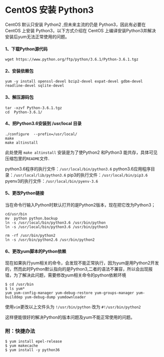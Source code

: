 # CentOS 安装 Python3

CentOS 默认只安装 Python2 ,但未来主流的仍是 Python3，因此有必要在 CentOS 上安装 Python3，以下方式介绍在 CentOS 上编译安装Python3并解决安装后yum无法正常使用的问题。
<!--more-->
#### 1、下载Python源代码
    wget https://www.python.org/ftp/python/3.6.1/Python-3.6.1.tgz
    
#### 2、安装依赖包
    yum -y install openssl-devel bzip2-devel expat-devel gdbm-devel readline-devel sqlite-devel

#### 3、解压源码包
    tar -xzvf Python-3.6.1.tgz
    cd  Python-3.6.1/
    
#### 4、把Python3.6安装到 /usr/local 目录
    ./configure  --prefix=/usr/local/
    make
    make altinstall
    
此处使用 `make altinstall` 安装是为了使Python2 和Python3 能共存，具体可见压缩包里的`README`文件.

python3.6程序的执行文件：`/usr/local/bin/python3.6`
python3.6应用程序目录：`/usr/local/lib/python3.6`
pip3的执行文件：`/usr/local/bin/pip3.6`
pyenv3的执行文件：`/usr/local/bin/pyenv-3.6`

#### 5、更改Python链接
当在命令行输入Python时默认打开的是Python2版本，现在把它改为Python3；

    cd/usr/bin
    mv  python python.backup
    ln -s /usr/local/bin/python3.6 /usr/bin/python
    ln -s /usr/local/bin/python3.6 /usr/bin/python3
    
    rm -rf /usr/bin/python2 
    ln -s /usr/bin/python2.6 /usr/bin/python2 
    
#### 6、更改yum脚本的Python依赖
现在如果执行yum相关的命令，会发现不能正常执行，因为yum是用Python2开发的，然而此时Python默认指向的是Python3,二者的语法不兼容，所以会出现报错，为了解决此问题，需要修改yum相关命令的python依赖环境

    $ cd /usr/bin
    $ ls yum*
    yum yum-config-manager yum-debug-restore yum-groups-manager yum-builddep yum-debug-dump yumdownloader
    
使用`vim`更改以上文件头为
`!/usr/bin/python` 改为 `#!/usr/bin/python2`

这样便能很好的解决Python的版本问题及yum不能正常使用的问题。

### 附：快捷办法
```shell
$ yum install epel-release
$ yum makecache
$ yum install -y python36
```





